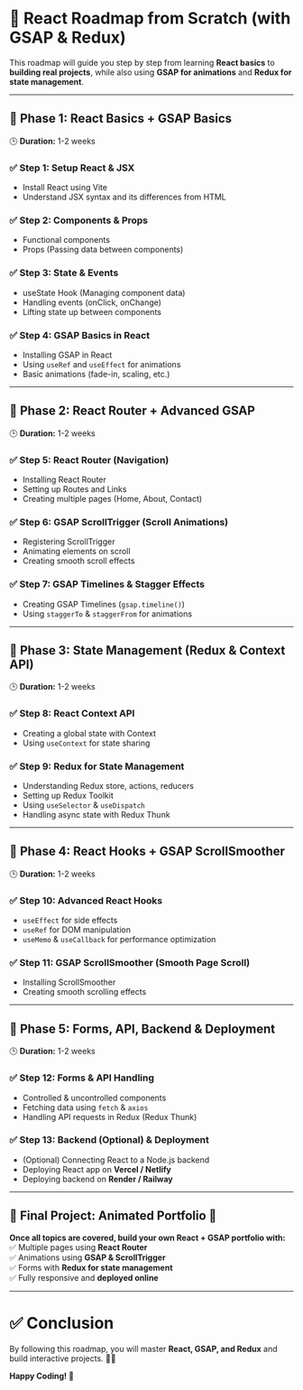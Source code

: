 # 🚀 React Roadmap from Scratch (with GSAP & Redux)

This roadmap will guide you step by step from learning **React basics** to **building real projects**, while also using **GSAP for animations** and **Redux for state management**.

---

## 📌 Phase 1: React Basics + GSAP Basics

🕒 **Duration:** 1-2 weeks

### ✅ Step 1: Setup React & JSX

- Install React using Vite
- Understand JSX syntax and its differences from HTML

### ✅ Step 2: Components & Props

- Functional components
- Props (Passing data between components)

### ✅ Step 3: State & Events

- useState Hook (Managing component data)
- Handling events (onClick, onChange)
- Lifting state up between components

### ✅ Step 4: GSAP Basics in React

- Installing GSAP in React
- Using `useRef` and `useEffect` for animations
- Basic animations (fade-in, scaling, etc.)

---

## 📌 Phase 2: React Router + Advanced GSAP

🕒 **Duration:** 1-2 weeks

### ✅ Step 5: React Router (Navigation)

- Installing React Router
- Setting up Routes and Links
- Creating multiple pages (Home, About, Contact)

### ✅ Step 6: GSAP ScrollTrigger (Scroll Animations)

- Registering ScrollTrigger
- Animating elements on scroll
- Creating smooth scroll effects

### ✅ Step 7: GSAP Timelines & Stagger Effects

- Creating GSAP Timelines (`gsap.timeline()`)
- Using `staggerTo` & `staggerFrom` for animations

---

## 📌 Phase 3: State Management (Redux & Context API)

🕒 **Duration:** 1-2 weeks

### ✅ Step 8: React Context API

- Creating a global state with Context
- Using `useContext` for state sharing

### ✅ Step 9: Redux for State Management

- Understanding Redux store, actions, reducers
- Setting up Redux Toolkit
- Using `useSelector` & `useDispatch`
- Handling async state with Redux Thunk

---

## 📌 Phase 4: React Hooks + GSAP ScrollSmoother

🕒 **Duration:** 1-2 weeks

### ✅ Step 10: Advanced React Hooks

- `useEffect` for side effects
- `useRef` for DOM manipulation
- `useMemo` & `useCallback` for performance optimization

### ✅ Step 11: GSAP ScrollSmoother (Smooth Page Scroll)

- Installing ScrollSmoother
- Creating smooth scrolling effects

---

## 📌 Phase 5: Forms, API, Backend & Deployment

🕒 **Duration:** 1-2 weeks

### ✅ Step 12: Forms & API Handling

- Controlled & uncontrolled components
- Fetching data using `fetch` & `axios`
- Handling API requests in Redux (Redux Thunk)

### ✅ Step 13: Backend (Optional) & Deployment

- (Optional) Connecting React to a Node.js backend
- Deploying React app on **Vercel / Netlify**
- Deploying backend on **Render / Railway**

---

## 🎯 Final Project: Animated Portfolio 🚀

**Once all topics are covered, build your own React + GSAP portfolio with:**  
✅ Multiple pages using **React Router**  
✅ Animations using **GSAP & ScrollTrigger**  
✅ Forms with **Redux for state management**  
✅ Fully responsive and **deployed online**

---

# ✅ Conclusion

By following this roadmap, you will master **React, GSAP, and Redux** and build interactive projects. 🚀🔥

**Happy Coding! 💙**
